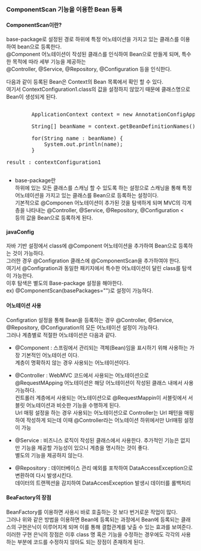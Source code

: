 ### ComponentScan 기능을 이용한 Bean 등록

#### ComponentScan이란?
base-package로 설정된 경로 하위에 특정 어노테이션을 가지고 있는 클래스를 이용하여 bean으로 등록한다.<br>
@Component 어노테이션이 작성된 클래스를 인식하여 Bean으로 만들게 되며, 특수한 목적에 따라 세부 기능을 제공하는 <br>
@Controller, @Service, @Repository, @Configuration 등을 인식한다.

다음과 같이 등록된 Bean은 Context의 Bean 목록에서 확인 할 수 있다.<br>
여기서 ContextConfiguration1.class의 값을 설정하지 않았기 때문에 클래스명으로 Bean이 생성되게 된다.
<pre>
	
		ApplicationContext context = new AnnotationConfigApplicationContext(ContextConfiguration1.class);
		
		String[] beanName = context.getBeanDefinitionNames();
		
		for(String name : beanName) {
			System.out.println(name);
		}

result : contextConfiguration1

</pre>

- base-package란<br>
하위에 있는 모든 클래스를 스캐닝 할 수 있도록 하는 설정으로 스캐닝을 통해 특정 어노테이션을 가지고 있는 클래스를 Bean으로 등록하는 설정이다. <br>
기본적으로 @Componen 어노테이션이 추가된 것을 탐색하게 되며 MVC의 각계층을 나타내는 @Controller, @Service, @Repository, @Configuration <<br>
등의 값을 Bean으로 등록하게 된다. 


#### javaConfig
자바 기반 설정에서 class에  @Component 어노테이션을 추가하여 Bean으로 등록하는 것이 가능하다.<br>
그러한 경우 @Configration 클래스에 @ComponentScan을 추가하여야 한다.<br>
여기서 @Configration과 동일한 패키지에서 특수한 어노테이션이 달린 class를 탐색이 가능한다.<br>
이후 탐색은 별도의 Base-package 설정을 해야한다. <br>
ex) @ComponentScan(basePackages="")로 설정이 가능하다. <br>

#### 어노테이션 사용
Configration 설정을 통해 Bean을 등록하는 경우 @Controller, @Service, @Repository, @Configuration의 모든 어노테이션 설정이 가능하다.<br>
그러나 계층별로 적절한 어노테이션은 다음과 같다.

- @Component : 스프링에서 관리되는 객체(Bean)임을 표시하기 위해 사용하는 가장 기본적인 어노테이션 이다. <br>
계층이 명확하지 않는 경우 사용되는 어노테이션이다.

- @Controller : WebMVC 코드에서 사용되는 어노테이션으로 @RequestMApping 어노테이션은 해당 어노테이션이 작성된 클래스 내에서 사용 가능하다. <br>
컨트롤러 계층에서 사용되는 어노테이션으로 @RequestMappin이 서블릿에서 서블릿 어노테이션과 비슷한 기능을 수행하게 된다. <br>
Url 매핑 설정을 하는 경우 사용되는 어노테이션으로 Controller는 Url 패턴을 매핑하여 작성하게 되는데 이때 @Controller라는 어노테이션 하위에서만 Url매핑 설정이 가능

- @Service : 비즈니스 로직이 작성된 클래스에서 사용한다. 추가적인 기능은 없지만 기능을 제공할 가능성이 있으니 계층을 명시하는 것이 좋다. <br>별도의 기능을 제공하지 않는다.
- @Repository : 데이터베이스 관리 예외를 포착하여 DataAccessException으로 변환하여 다시 발생시킨다.<br>
데이터의 트랜젝션을 감지하여 DataAccesException 발생시 데이터를 롤백처리 


#### BeaFactory의 장점
BeanFactory를 이용하면 사용시 바로 호출하는 것 보다 번거로운 작업이 많다.<Br> 그러나 위와 같은 방법을 이용하면 Bean에 등록되는 과정에서 Bean에 등록되는 클래스의 구현은닉이 이루어지게 되며 이를 통해 결합관계를 낮출 수 있는 효과를 보여준다. <Br> 이러한 구현 은닉의 장점은 이후 class 명 혹은 기능을 수정하는 경우에도 각각의 사용하는 부분에 코드를 수정하지 않아도 되는 장점이 존재하게 된다.



